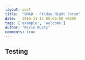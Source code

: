 ```yaml
---
layout: post
title:  "GMAD - Friday Night Forum"
date:   2016-11-15 00:00:00 +0200
tags: ['example', 'welcome']
author: "Kevin Rusty"
comments: true
---
```

## Testing
